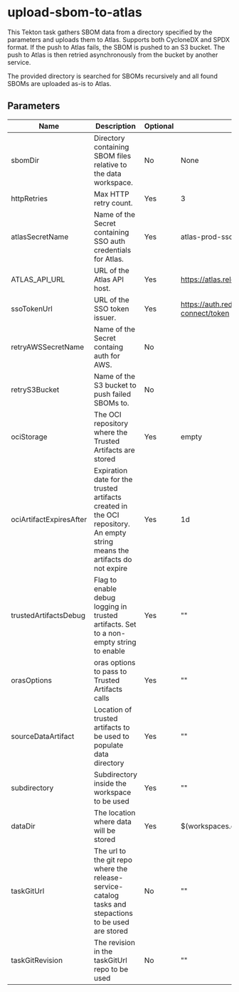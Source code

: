 # upload-sbom-to-atlas
This Tekton task gathers SBOM data from a directory specified by the parameters
and uploads them to Atlas. Supports both CycloneDX and SPDX format. If the push 
to Atlas fails, the SBOM is pushed to an S3 bucket. The push to Atlas is then 
retried asynchronously from the bucket by another service.

The provided directory is searched for SBOMs recursively and all found SBOMs
are uploaded as-is to Atlas.

## Parameters
| Name                      | Description                                                                                                                | Optional | Default value                                                                 |
| ------------------------- | -------------------------------------------------------------------------------------------------------------------------- | -------- | ----------------------------------------------------------------------------- |
| sbomDir                   | Directory containing SBOM files relative to the data workspace.                                                            | No       | None                                                                          |
| httpRetries               | Max HTTP retry count.                                                                                                      | Yes      | 3                                                                             |
| atlasSecretName           | Name of the Secret containing SSO auth credentials for Atlas.                                                              | Yes      | atlas-prod-sso-secret                                                         |
| ATLAS_API_URL             | URL of the Atlas API host.                                                                                                 | Yes      | https://atlas.release.devshift.net                                            |
| ssoTokenUrl               | URL of the SSO token issuer.                                                                                               | Yes      | https://auth.redhat.com/auth/realms/EmployeeIDP/protocol/openid-connect/token |
| retryAWSSecretName        | Name of the Secret containg auth for AWS.                                                                                  | No       |                                                                               |
| retryS3Bucket             | Name of the S3 bucket to push failed SBOMs to.                                                                             | No       |                                                                               |
| ociStorage                | The OCI repository where the Trusted Artifacts are stored                                                                  | Yes      | empty                                                                         |
| ociArtifactExpiresAfter   | Expiration date for the trusted artifacts created in the OCI repository. An empty string means the artifacts do not expire | Yes      | 1d                                                                            |
| trustedArtifactsDebug     | Flag to enable debug logging in trusted artifacts. Set to a non-empty string to enable                                     | Yes      | ""                                                                            |
| orasOptions               | oras options to pass to Trusted Artifacts calls                                                                            | Yes      | ""                                                                            |
| sourceDataArtifact        | Location of trusted artifacts to be used to populate data directory                                                        | Yes      | ""                                                                            |
| subdirectory              | Subdirectory inside the workspace to be used                                                                               | Yes      | ""                                                                            |
| dataDir                   | The location where data will be stored                                                                                     | Yes      | $(workspaces.data.path)                                                       |
| taskGitUrl                | The url to the git repo where the release-service-catalog tasks and stepactions to be used are stored                      | No       | ""                                                                            |
| taskGitRevision           | The revision in the taskGitUrl repo to be used                                                                             | No       | ""                                                                            |
